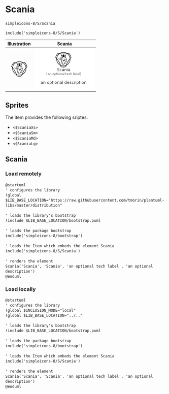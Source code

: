 # Scania


```text
simpleicons-8/S/Scania
```

```text
include('simpleicons-8/S/Scania')
```



| Illustration | Scania |
| :---: | :---: |
| ![illustration for Illustration](../../simpleicons-8/S/Scania.png) | ![illustration for Scania](../../simpleicons-8/S/Scania.Local.png) |



## Sprites
The item provides the following sriptes:

- `<$ScaniaXs>`
- `<$ScaniaSm>`
- `<$ScaniaMd>`
- `<$ScaniaLg>`





## Scania

### Load remotely
```plantuml
@startuml
' configures the library
!global $LIB_BASE_LOCATION="https://raw.githubusercontent.com/tmorin/plantuml-libs/master/distribution"

' loads the library's bootstrap
!include $LIB_BASE_LOCATION/bootstrap.puml

' loads the package bootstrap
include('simpleicons-8/bootstrap')

' loads the Item which embeds the element Scania
include('simpleicons-8/S/Scania')

' renders the element
Scania('Scania', 'Scania', 'an optional tech label', 'an optional description')
@enduml
```

### Load locally
```plantuml
@startuml
' configures the library
!global $INCLUSION_MODE="local"
!global $LIB_BASE_LOCATION="../.."

' loads the library's bootstrap
!include $LIB_BASE_LOCATION/bootstrap.puml

' loads the package bootstrap
include('simpleicons-8/bootstrap')

' loads the Item which embeds the element Scania
include('simpleicons-8/S/Scania')

' renders the element
Scania('Scania', 'Scania', 'an optional tech label', 'an optional description')
@enduml
```

